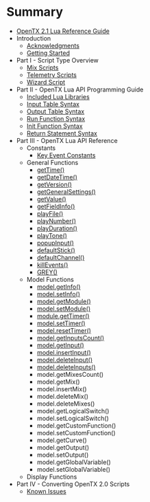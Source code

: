 # Summary

* [OpenTX 2.1 Lua Reference Guide](README.md)
* Introduction
   * [Acknowledgments](acknowledgments.md)
   * [Getting Started](getting_started.md)
* Part I - Script Type Overview
   * [Mix Scripts](mix.md)
   * [Telemetry Scripts](telemetry.md)
   * [Wizard Script](wizard.md)
* Part II - OpenTX Lua API Programming Guide
   * [Included Lua Libraries](included_lua_libraries.md)
   * [Input Table Syntax](input_table_syntax.md)
   * [Output Table Syntax](output_table_syntax.md)
   * [Run Function Syntax](run_function_syntax.md)
   * [Init Function Syntax](init_function_syntax.md)
   * [Return Statement Syntax](return_statement_syntax.md)
* Part III - OpenTX Lua API Reference
   * Constants
       * [Key Event Constants](key_events.md)
   * General Functions
       * [getTime()](gettime.md)
       * [getDateTime()](getdatetime.md)
       * [getVersion()](getversion.md)
       * [getGeneralSettings()](getgeneralsettings.md)
       * [getValue()](getvalue_function.md)
       * [getFieldInfo()](getfieldinfo_function.md)
       * [playFile()](playfile.md)
       * [playNumber()](playnumber.md)
       * [playDuration()](playduration.md)
       * [playTone()](playtone.md)
       * [popupInput()](popupinput.md)
       * [defaultStick()](defaultstick.md)
       * [defaultChannel()](defaultchannel.md)
       * [killEvents()](killevents.md)
       * [GREY()](grey.md)
   * Model Functions
       * [model.getInfo()](modelgetinfo.md)
       * [model.setInfo()](modelsetinfo.md)
       * [model.getModule()](modelgetmodule.md)
       * [model.setModule()](modelsetmodule.md)
       * [module.getTimer()](modulegettimer.md)
       * [model.setTimer()](modelsettimer.md)
       * [model.resetTimer()](modelresettimer.md)
       * [model.getInputsCount()](modelgetinputscount.md)
       * [model.getInput()](modelgetinput.md)
       * [model.insertInput()](modelinsertinput.md)
       * [model.deleteInput()](modeldeleteinput.md)
       * [model.deleteInputs()](modeldeleteinputs.md)
       * model.getMixesCount()
       * model.getMix()
       * model.insertMix()
       * model.deleteMix()
       * model.deleteMixes()
       * model.getLogicalSwitch()
       * model.setLogicalSwitch()
       * model.getCustomFunction()
       * model.setCustomFunction()
       * model.getCurve()
       * model.getOutput()
       * model.setOutput()
       * model.getGlobalVariable()
       * model.setGlobalVariable()
   * Display Functions
* Part IV - Converting OpenTX 2.0 Scripts
   * [Known Issues](known_issues.md)

